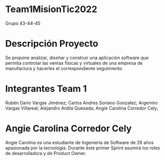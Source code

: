 # Team1MisionTic2022
Grupo 43-44-45

# Descripción Proyecto

Se propone analizar, diseñar y construir una aplicación software que permita
controlar las ventas físicas y virtuales de una empresa de manufactura y hacerles
el correspondiente seguimiento.

# Integrantes Team 1

Rubén Darío Vargas Jiménez;
Carlos Andres Soriano Gonzalez; 
Argemiro Vargas Villareal;
Alejandro Ardila Quesada;
Angie Carolina Corredor Cely;

# Angie Carolina Corredor Cely

Angie Carolina es una estudiante de Ingeniería de Software de 26 años apasionada por la tecnología.
Durante éste primer Sprint asumirá los roles de desarrolladora y de Product Owner.

